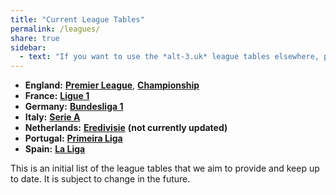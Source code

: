 ```yaml
---
title: "Current League Tables"
permalink: /leagues/
share: true
sidebar:
  - text: "If you want to use the *alt-3.uk* league tables elsewhere, please be sure to read the [License and Disclaimer](/about/license) page first."
---
```


- **England:** [**Premier League**](england-premier-league), [**Championship**](england-championship)
- **France:** [**Ligue 1**](france-ligue-1)
- **Germany:** [**Bundesliga 1**](germany-bundesliga-1)
- **Italy:** [**Serie A**](italy-serie-a)
- **Netherlands:** [**Eredivisie**](netherlands-eredivisie) **(not currently updated)**
- **Portugal:** [**Primeira Liga**](portugal-primeira-liga)
- **Spain:** [**La Liga**](spain-la-liga-primera)

This is an initial list of the league tables that we aim to provide and keep up to date. 
It is subject to change in the future. 






